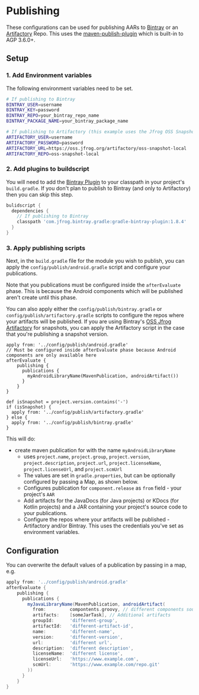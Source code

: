 # Publishing

These configurations can be used for publishing AARs to [Bintray](https://bintray.com/) or an [Artifactory](https://jfrog.com/artifactory/) Repo. This uses the [maven-publish-plugin](https://developer.android.com/studio/build/maven-publish-plugin) which is built-in to AGP 3.6.0+.

## Setup

### 1. Add Environment variables

The following environment variables need to be set.

```bash
# If publishing to Bintray
BINTRAY_USER=username
BINTRAY_KEY=password
BINTRAY_REPO=your_bintray_repo_name
BINTRAY_PACKAGE_NAME=your_bintray_package_name

# If publishing to Artifactory (this example uses the Jfrog OSS Snapshot repo)
ARTIFACTORY_USER=username
ARTIFACTORY_PASSWORD=password
ARTIFACTORY_URL=https://oss.jfrog.org/artifactory/oss-snapshot-local
ARTIFACTORY_REPO=oss-snapshot-local
```

### 2. Add plugins to buildscript

You will need to add the [Bintray Plugin](https://github.com/bintray/gradle-bintray-plugin) to your classpath in your project's `build.gradle`. If you don't plan to publish to Bintray (and only to Artifactory) then you can skip this step.

```groovy
bulidscript {
  dependencies {
    // If publishing to Bintray
    classpath 'com.jfrog.bintray.gradle:gradle-bintray-plugin:1.8.4'
  }
}
```

### 3. Apply publishing scripts

Next, in the `build.gradle` file for the module you wish to publish, you can apply the `config/publish/android.gradle` script and configure your publications.

Note that you publications must be configured inside the `afterEvaluate` phase. This is because the Android components which will be published aren't create until this phase.

You can also apply either the `config/publish/bintray.gradle` or `config/publish/artifactory.gradle` scripts to configure the repos where your artifacts will be published. If you are using Bintray's [OSS Jfrog Artifactory](https://oss.jfrog.org/) for snapshots, you can apply the Artifactory script in the case that you're publishing a snapshot version.

```
apply from: '../config/publish/android.gradle'
// Must be configured inside afterEvaluate phase because Android components are only available here
afterEvaluate {
    publishing {
      publications {
        myAndroidLibraryName(MavenPublication, androidArtifact())
      }
    }
}

def isSnapshot = project.version.contains('-')
if (isSnapshot) {
  apply from: '../config/publish/artifactory.gradle'
} else {
  apply from: '../config/publish/bintray.gradle'
}
```

This will do:

* create maven publication for with the name `myAndroidLibraryName`
  + uses `project.name`, `project.group`, `project.version`, `project.description`, `project.url`, `project.licenseName`, `project.licenseUrl`, and `project.scmUrl`
  + The values are set in `gradle.properties`, but can be optionally configured by passing a Map, as shown below.
  + Configures publication for `component.release` as `from` field - your project's `AAR`
  + Add artifacts for the JavaDocs (for Java projects) or KDocs (for Kotlin projects) and a JAR containing your project's source code to your publications.
  + Configure the repos where your artifacts will be published - Artifactory and/or Bintray. This uses the credentials you've set as environment variables.

## Configuration

You can overwrite the default values of a publication by passing in a map, e.g.

```groovy
apply from: '../config/publish/android.gradle'
afterEvaluate {
    publishing {
      publications {
        myJavaLibraryName(MavenPublication, androidArtifact(
          from:         compontents.groovy, // different components source
          artifacts:    [someJarTask], // Additional artifacts
          groupId:      'different-group',
          artifactId:   'different-artifact-id',
          name:         'different-name',
          version:      'different-version',
          url:          'different url',
          description:  'different description',
          licenseName:  'different license',
          licenseUrl:   'https://www.example.com',
          scmUrl:       'https://www.example.com/repo.git'
        ))
      }
    }
}
```
